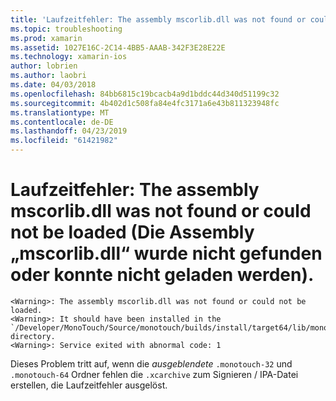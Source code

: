 ```yaml
---
title: 'Laufzeitfehler: The assembly mscorlib.dll was not found or could not be loaded (Die Assembly „mscorlib.dll“ wurde nicht gefunden oder konnte nicht geladen werden).'
ms.topic: troubleshooting
ms.prod: xamarin
ms.assetid: 1027E16C-2C14-4BB5-AAAB-342F3E28E22E
ms.technology: xamarin-ios
author: lobrien
ms.author: laobri
ms.date: 04/03/2018
ms.openlocfilehash: 84bb6815c19bcacb4a9d1bddc44d340d51199c32
ms.sourcegitcommit: 4b402d1c508fa84e4fc3171a6e43b811323948fc
ms.translationtype: MT
ms.contentlocale: de-DE
ms.lasthandoff: 04/23/2019
ms.locfileid: "61421982"
---
```

# <a name="runtime-error-the-assembly-mscorlibdll-was-not-found-or-could-not-be-loaded"></a>Laufzeitfehler: The assembly mscorlib.dll was not found or could not be loaded (Die Assembly „mscorlib.dll“ wurde nicht gefunden oder konnte nicht geladen werden).

```
<Warning>: The assembly mscorlib.dll was not found or could not be loaded.
<Warning>: It should have been installed in the `/Developer/MonoTouch/Source/monotouch/builds/install/target64/lib/mono/2.0/mscorlib.dll' directory.
<Warning>: Service exited with abnormal code: 1
```

Dieses Problem tritt auf, wenn die *ausgeblendete* `.monotouch-32` und `.monotouch-64` Ordner fehlen die `.xcarchive` zum Signieren / IPA-Datei erstellen, die Laufzeitfehler ausgelöst.

